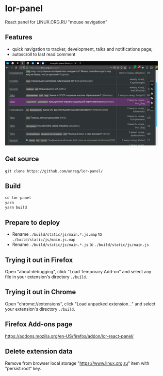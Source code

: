# lor-panel
React panel for LINUX.ORG.RU "mouse navigation"

## Features
* quick navigation to tracker, development, talks and notifications page;
* autoscroll to last read comment

![alt text](https://github.com/unreg/lor-panel/blob/master/screenshots/Screenshot_20190610_215600.png)

## Get source
```git clone https://github.com/unreg/lor-panel/ ```

## Build
```
cd lor-panel
yarn
yarn build
```

## Prepare to deploy
* Rename `./build/static/js/main.*.js.map` to `./build/static/js/main.js.map`
* Rename `./build/static/js/main.*.js` to `./build/static/js/main.js`

## Trying it out in Firefox
Open "about:debugging", click "Load Temporary Add-on" and select any file in your extension's directory `./build`.

## Trying it out in Chrome
Open "chrome://extensions", click "Load unpacked extension..." and select your extension's directory `./build`.

## Firefox Add-ons page
https://addons.mozilla.org/en-US/firefox/addon/lor-react-panel/

## Delete extension data
Remove from browser local storage "https://www.linux.org.ru" item with "persist:root" key.
